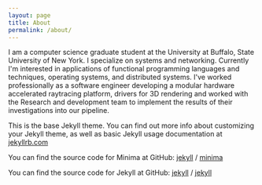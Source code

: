 ```yaml
---
layout: page
title: About
permalink: /about/
---
```


I am a computer science graduate student at the University at Buffalo, State University of New York. I specialize on systems and networking. Currently I'm interested in applications of functional programming languages and techniques, operating systems, and distributed systems. I've worked professionally as a software engineer developing a modular hardware accelerated raytracing platform, drivers for 3D rendering and worked with the Research and development team to implement the results of their investigations into our pipeline.

This is the base Jekyll theme. You can find out more info about customizing your Jekyll theme, as well as basic Jekyll usage documentation at [jekyllrb.com](https://jekyllrb.com/)

You can find the source code for Minima at GitHub:
[jekyll][jekyll-organization] /
[minima](https://github.com/jekyll/minima)

You can find the source code for Jekyll at GitHub:
[jekyll][jekyll-organization] /
[jekyll](https://github.com/jekyll/jekyll)


[jekyll-organization]: https://github.com/jekyll
